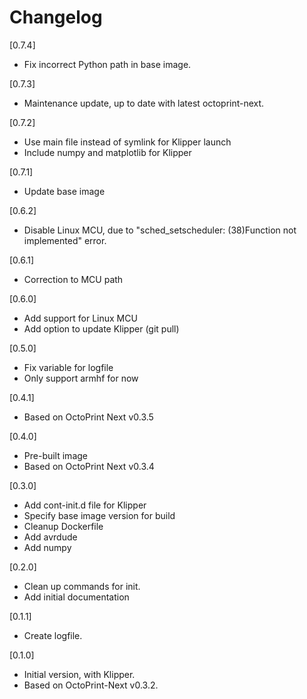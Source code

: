 # Changelog

[0.7.4]

- Fix incorrect Python path in base image.

[0.7.3]

- Maintenance update, up to date with latest octoprint-next.

[0.7.2]

- Use main file instead of symlink for Klipper launch
- Include numpy and matplotlib for Klipper

[0.7.1]

- Update base image

[0.6.2]

- Disable Linux MCU, due to "sched_setscheduler: (38)Function not implemented" error.

[0.6.1]

- Correction to MCU path

[0.6.0]

- Add support for Linux MCU
- Add option to update Klipper (git pull)

[0.5.0]

- Fix variable for logfile
- Only support armhf for now

[0.4.1]

- Based on OctoPrint Next v0.3.5

[0.4.0]

- Pre-built image
- Based on OctoPrint Next v0.3.4

[0.3.0]

- Add cont-init.d file for Klipper
- Specify base image version for build
- Cleanup Dockerfile
- Add avrdude
- Add numpy

[0.2.0]

- Clean up commands for init.
- Add initial documentation

[0.1.1]

- Create logfile.

[0.1.0]

- Initial version, with Klipper.
- Based on OctoPrint-Next v0.3.2.
